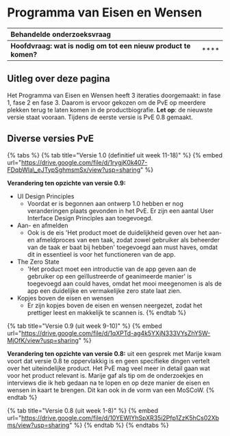 # Programma van Eisen en Wensen

| Behandelde onderzoeksvraag |  |
| :--- | :--- |
| **Hoofdvraag: wat is nodig om tot een nieuw product te komen?** | \*\*\*\* |

## Uitleg over deze pagina

Het Programma van Eisen en Wensen heeft 3 iteraties doorgemaakt: in fase 1, fase 2 en fase 3. Daarom is ervoor gekozen om de PvE op meerdere plekken terug te laten komen in de productbiografie. **Let op**: de nieuwste versie staat vooraan. Tijdens de eerste versie is PvE 0.8 gemaakt.

## Diverse versies PvE

{% tabs %}
{% tab title="Versie 1.0 \(definitief uit week 11-18\)" %}
{% embed url="https://drive.google.com/file/d/1rygjK0k407-FDqbWla\_eJTypSghmsmSx/view?usp=sharing" %}

**Verandering ten opzichte van versie 0.9:** 

* UI Design Principles
  * Voordat er is begonnen aan ontwerp 1.0 hebben er nog veranderingen plaats gevonden in het PvE. Er zijn een aantal User Interface Design Principles aan toegevoegd. 
* Aan- en afmelden
  * Ook is de eis 'Het product moet de duidelijkheid geven over het aan- en afmeldproces van een taak, zodat zowel gebruiker als beheerder van de taak er baat bij hebben' toegevoegd aan must haves, omdat dit in essentieel is voor het functioneren van de app. 
* The Zero State
  * 'Het product moet een introductie van de app geven aan de gebruiker op een geïllustreerde of geanimeerde manier' is toegevoegd aan could haves, omdat het mooi meegenomen is als de app een duidelijke en vermakelijke zero state laat zien.
* Kopjes boven de eisen en wensen
  * Er zijn kopjes boven de eisen en wensen neergezet, zodat het prettiger leest en makkelijk te scannen is.
{% endtab %}

{% tab title="Versie 0.9 \(uit week 9-10\)" %}
{% embed url="https://drive.google.com/file/d/1qXPTd-ag4k5YXjN333VYsZhY5W-MjOfK/view?usp=sharing" %}

**Verandering ten opzichte van versie 0.8:** uit een gesprek met Marije kwam voort dat versie 0.8 te oppervlakkig is en geen specifieke dingen vertelt over het uiteindelijke product. Het PvE mag veel meer in detail gaan wat voor het product relevant is. Marije gaf als tip om de onderzoekjes en interviews die ik heb gedaan na te lopen en op deze manier de eisen en wensen in kaart te brengen. Dit kan ook in de vorm van een MoSCoW. 
{% endtab %}

{% tab title="Versie 0.8 \(uit week 1-8\)" %}
{% embed url="https://drive.google.com/file/d/10YEWIYhSpXR35i2Pfp1ZzK5hCs02Xbms/view?usp=sharing" %}
{% endtab %}
{% endtabs %}

